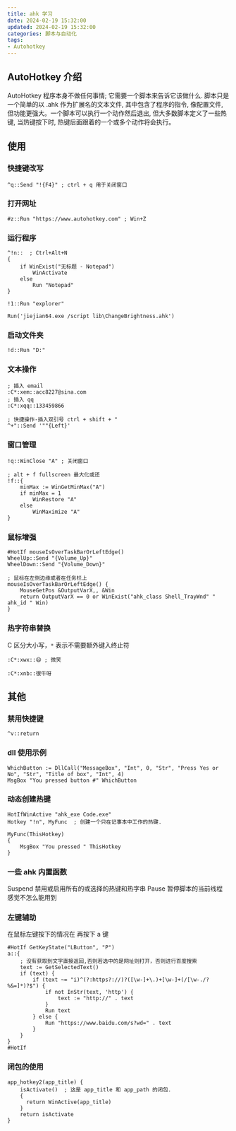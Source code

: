 ```yaml
---
title: ahk 学习
date: 2024-02-19 15:32:00
updated: 2024-02-19 15:32:00
categories: 脚本与自动化
tags:
- Autohotkey
---
```


## AutoHotkey 介绍

AutoHotkey 程序本身不做任何事情; 它需要一个脚本来告诉它该做什么. 脚本只是一个简单的以 .ahk 作为扩展名的文本文件, 其中包含了程序的指令, 像配置文件, 但功能更强大。一个脚本可以执行一个动作然后退出, 但大多数脚本定义了一些热键, 当热键按下时, 热键后面跟着的一个或多个动作将会执行。

## 使用

### 快捷键改写

```ahk
^q::Send "!{F4}" ; ctrl + q 用于关闭窗口
```

### 打开网址

```ahk
#z::Run "https://www.autohotkey.com" ; Win+Z
```

### 运行程序

```ahk
^!n::  ; Ctrl+Alt+N
{
    if WinExist("无标题 - Notepad")
        WinActivate
    else
        Run "Notepad"
}

!1::Run "explorer"

Run('jiejian64.exe /script lib\ChangeBrightness.ahk')
```

### 启动文件夹

```ahk
!d::Run "D:"
```

### 文本操作

```ahk
; 插入 email
:C*:xem::acc8227@sina.com
; 插入 qq
:C*:xqq::133459866

; 快捷操作-插入双引号 ctrl + shift + "
^+"::Send '""{Left}'
```

### 窗口管理

```ahk
!q::WinClose "A" ; 关闭窗口

; alt + f fullscreen 最大化或还
!f::{
    minMax := WinGetMinMax("A")
    if minMax = 1
        WinRestore "A"
    else
        WinMaximize "A"
}
```

### 鼠标增强

```ahk
#HotIf mouseIsOverTaskBarOrLeftEdge()
WheelUp::Send "{Volume_Up}"
WheelDown::Send "{Volume_Down}"

; 鼠标在左侧边缘或者在任务栏上
mouseIsOverTaskBarOrLeftEdge() {
    MouseGetPos &OutputVarX,, &Win
    return OutputVarX == 0 or WinExist("ahk_class Shell_TrayWnd" " ahk_id " Win)
}
```

### 热字符串替换

C 区分大小写，`*` 表示不需要额外键入终止符

```ahk
:C*:xwx::😄 ; 微笑

:C*:xnb::很牛呀
```

## 其他

### 禁用快捷键

```ahk
^v::return
```

### dll 使用示例

```autohotkey
WhichButton := DllCall("MessageBox", "Int", 0, "Str", "Press Yes or No", "Str", "Title of box", "Int", 4)
MsgBox "You pressed button #" WhichButton
```

### 动态创建热键

```ahk
HotIfWinActive "ahk_exe Code.exe"
Hotkey "!n", MyFunc  ; 创建一个只在记事本中工作的热键.

MyFunc(ThisHotkey)
{
    MsgBox "You pressed " ThisHotkey
}
```

### 一些 ahk 内置函数

Suspend 禁用或启用所有的或选择的热键和热字串
Pause 暂停脚本的当前线程 感觉不怎么能用到

### 左键辅助

在鼠标左键按下的情况在 再按下 a 键

```ahk
#HotIf GetKeyState("LButton", "P")
a::{
    ; 没有获取到文字直接返回,否则若选中的是网址则打开，否则进行百度搜索
    text := GetSelectedText()
    if (text) {
        if (text ~= "i)^(?:https?://)?([\w-]+\.)+[\w-]+(/[\w-./?%&=]*)?$") {
            if not InStr(text, 'http') {
                text := "http://" . text
            }
            Run text
        } else {
            Run "https://www.baidu.com/s?wd=" . text
        }
    }
}
#HotIf
```

### 闭包的使用

```ahk
app_hotkey2(app_title) {
    isActivate()  ; 这是 app_title 和 app_path 的闭包.
    {
      return WinActive(app_title)
    }
    return isActivate
}
```
